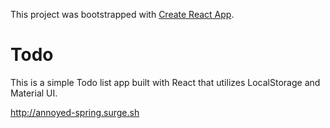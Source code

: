 This project was bootstrapped with [Create React App](https://github.com/facebook/create-react-app).

# Todo

This is a simple Todo list app built with React that utilizes LocalStorage and Material UI. 

http://annoyed-spring.surge.sh
